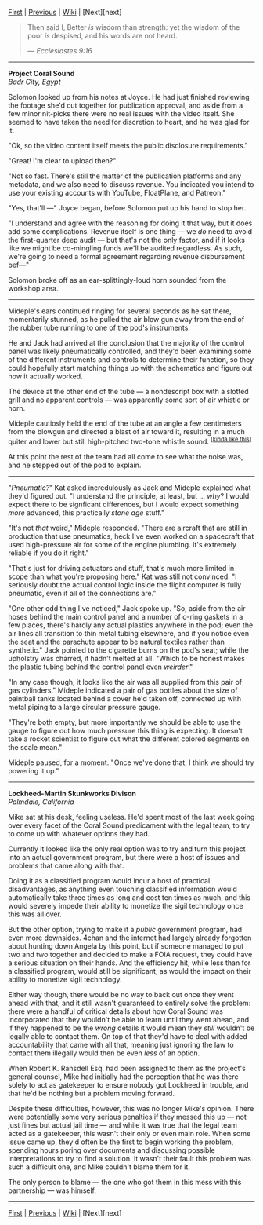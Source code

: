 [First][first] | [Previous][prev] | [Wiki][wiki] | [Next][next]

> Then said I, Better _is_ wisdom than strength: yet the wisdom of the poor _is_ despised, and his words are not heard.
> 
> _&mdash; Ecclesiastes 9:16_

--------
**Project Coral Sound**  
*Badr City, Egypt*

Solomon looked up from his notes at Joyce.
He had just finished reviewing the footage she'd cut together for publication approval,
  and aside from a few minor nit-picks there were no real issues with the video itself.
She seemed to have taken the need for discretion to heart, and he was glad for it.

"Ok, so the video content itself meets the public disclosure requirements."

"Great! I'm clear to upload then?"

"Not so fast. There's still the matter of the publication platforms and any metadata,
  and we also need to discuss revenue.
You indicated you intend to use your existing accounts with YouTube, FloatPlane, and Patreon."

"Yes, that'll &mdash;" Joyce began, before Solomon put up his hand to stop her.

"I understand and agree with the reasoning for doing it that way, but it does add some complications.
Revenue itself is one thing &mdash; we _do_ need to avoid the first-quarter deep audit &mdash;
  but that's not the only factor, and if it looks like we might be co-mingling funds we'll be audited regardless.
As such, we're going to need a formal agreement regarding revenue disbursement bef&mdash;"

Solomon broke off as an ear-splittingly-loud horn sounded from the workshop area.

--------

Mideple's ears continued ringing for several seconds as he sat there, momentarily stunned,
  as he pulled the air blow gun away from the end of the rubber tube running to one of the pod's instruments.

He and Jack had arrived at the conclusion that the majority of the control panel was likely pneumatically controlled,
  and they'd been examining some of the different instruments and controls to determine their function,
  so they could hopefully start matching things up with the schematics and figure out how it actually worked.

The device at the other end of the tube &mdash;
  a nondescript box with a slotted grill and no apparent controls &mdash;
  was apparently some sort of air whistle or horn.

Mideple cautiosly held the end of the tube at an angle a few centimeters from the blowgun and directed a blast of air toward it,
  resulting in a much quiter and lower but still high-pitched two-tone whistle sound. <sup>[[kinda like this][sound]]</sup>

[sound]: http://soundbible.com/1437-Kettle-Whistle.html

At this point the rest of the team had all come to see what the noise was,
  and he stepped out of the pod to explain.

--------

"_Pneumatic?_" Kat asked incredulously as Jack and Mideple explained what they'd figured out.
"I understand the principle, at least, but ... _why_?
I would expect there to be signficant differences, but I would expect something _more_ advanced, this practically _stone age_ stuff."

"It's not _that_ weird," Mideple responded.
"There are aircraft that are still in production that use pneumatics,
  heck I've even worked on a spacecraft that used high-pressure air for some of the engine plumbing.
It's extremely reliable if you do it right."

"That's just for driving actuators and stuff, that's much more limited in scope than what you're proposing here."
Kat was still not convinced.
"I seriously doubt the actual control logic inside the flight computer is fully pneumatic, even if all of the connections are."

"One other odd thing I've noticed,"
  Jack spoke up.
"So, aside from the air hoses behind the main control panel and a number of o-ring gaskets in a few places,
  there's hardly any actual plastics anywhere in the pod;
  even the air lines all transition to thin metal tubing elsewhere,
  and if you notice even the seat and the parachute appear to be natural textiles rather than synthetic."
Jack pointed to the cigarette burns on the pod's seat; while the upholstry was charred, it hadn't melted at all.
"Which to be honest makes the plastic tubing behind the control panel even _weirder_."

"In any case though, it looks like the air was all supplied from this pair of gas cylinders."
Mideple indicated a pair of gas bottles about the size of paintball tanks located behind a cover he'd taken off,
  connected up with metal piping to a large circular pressure gauge.

"They're both empty, but more importantly we should be able to use the gauge to figure out how much pressure this thing is expecting.
It doesn't take a rocket scientist to figure out what the different colored segments on the scale mean."

Mideple paused, for a moment.
"Once we've done that, I think we should try powering it up."

--------
**Lockheed-Martin Skunkworks Divison**  
*Palmdale, California*

Mike sat at his desk, feeling useless.
He'd spent most of the last week going over every facet of the Coral Sound predicament with the legal team,
  to try to come up with whatever options they had.

Currently it looked like the only real option was to try and turn this project into an actual government program,
  but there were a host of issues and problems that came along with that.

Doing it as a classified program would incur a host of practical disadvantages,
  as anything even touching classified information would automatically take three times as long and cost ten times as much,
  and this would severely impede their ability to monetize the sigil technology once this was all over.

But the other option, trying to make it a _public_ government program, had even more downsides.
4chan and the internet had largely already forgotten about hunting down Angela by this point,
  but if someone managed to put two and two together and decided to make a FOIA request,
  they could have a serious situation on their hands.
And the efficiency hit, while less than for a classified program, would still be significant,
  as would the impact on their ability to monetize sigil technology.

Either way though, there would be no way to back out once they went ahead with that,
  and it still wasn't guaranteed to entirely solve the problem:
  there were a handful of critical details about how Coral Sound was incorporated that they wouldn't be able to learn until they went ahead,
  and if they happened to be the _wrong_ details it would mean they _still_ wouldn't be legally able to contact them.
On top of that they'd have to deal with added accountability that came with all that,
  meaning just ignoring the law to contact them illegally would then be even _less_ of an option.

When Robert K. Ransdell Esq. had been assigned to them as the project's general counsel,
  Mike had initially had the perception that he was there solely to act as gatekeeper to ensure nobody got Lockheed in trouble,
  and that he'd be nothing but a problem moving forward.

Despite these difficulties, however, this was no longer Mike's opinion.
There were potentially some very serious penalties if they messed this up &mdash; not just fines but actual jail time &mdash;
  and while it was true that the legal team acted as a gatekeeper,
  this wasn't their only or even main role.
When some issue came up, they'd often be the first to begin working the problem,
  spending hours poring over documents and discussing possible interpretations to try to find a solution.
It wasn't their fault this problem was such a difficult one, and Mike couldn't blame them for it.

The only person to blame &mdash; the one who got them in this mess with this partnership &mdash; was himself.

--------

[First][first] | [Previous][prev] | [Wiki][wiki] | [Next][next]

[first]: https://www.reddit.com/r/HFY/comments/7iqrcn/wheels_within_wheels/
[prev]: https://www.reddit.com/r/HFY/comments/a5jacc/wheels_within_wheels_spellcasting_11/
[wiki]: https://www.reddit.com/r/HFY/wiki/series/wheels_within_wheels
